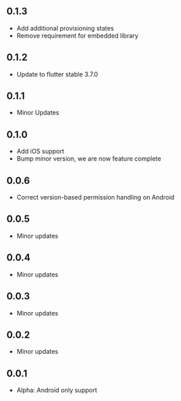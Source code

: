 ## 0.1.3

* Add additional provisioning states
* Remove requirement for embedded library

## 0.1.2

* Update to flutter stable 3.7.0

## 0.1.1

* Minor Updates

## 0.1.0

* Add iOS support
* Bump minor version, we are now feature complete

## 0.0.6

* Correct version-based permission handling on Android

## 0.0.5

* Minor updates

## 0.0.4

* Minor updates

## 0.0.3

* Minor updates

## 0.0.2

* Minor updates


## 0.0.1

* Alpha: Android only support
